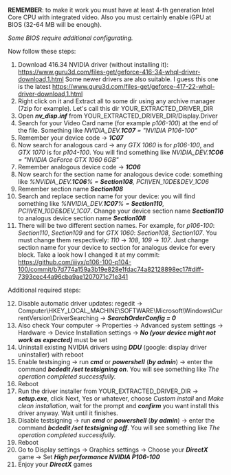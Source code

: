 __REMEMBER__: to make it work you must have at least 4-th generation Intel Core CPU with integrated video. Also you must certainly enable iGPU at BIOS (32-64 MB will be enough).

_Some BIOS require additional configurating._


Now follow these steps:

1. Download 416.34 NVIDIA driver (without installing it): https://www.guru3d.com/files-get/geforce-416-34-whql-driver-download,1.html Some newer drivers are also suitable. I guess this one is the latest https://www.guru3d.com/files-get/geforce-417-22-whql-driver-download,1.html
2. Right click on it and Extract all to some dir using any archive manager (7zip for example). Let's call this dir YOUR_EXTRACTED_DRIVER_DIR
3. Open ___nv\_disp.inf___ from YOUR_EXTRACTED_DRIVER_DIR/Display.Driver
4. Search for your Video Card name (for example _p106-100_) at the end of the file. Something like _NVIDIA\_DEV.___1C07___ = "NVIDIA P106-100"_
5. Remember your device code -> ___1C07___
6. Now search for analogous card -> any _GTX 1060_ is for _p106-100_, and _GTX 1070_ is for _p104-100_. You will find something like _NVIDIA\_DEV.___1C06___ = "NVIDIA GeForce GTX 1060 6GB"_
7. Remember analogous device code -> ___1C06___
8. Now search for the section name for analogous device code: something like _%NVIDIA\_DEV.___1C06___%           = ___Section108___, PCI\VEN\_10DE&DEV\_1C06_
9. Remember section name ___Section108___
10. Search and replace section name for your device: you will find something like _%NVIDIA\_DEV.___1C07___%           = ___Section110___, PCI\VEN\_10DE&DEV\_1C07_. Change your device section name ___Section110___ to analogus device section name ___Section108___
11. There will be two different section names. For example, for _p106-100_: _Section110_, _Section109_ and for _GTX 1060_: _Section108_, _Section107_. You must change them respectively: _110_ -> _108_, _109_ -> _107_. Just change section name for your device to section for analogus device for every block. Take a look how I changed it at my commit: https://github.com/iiiyx/p106-100-p104-100/commit/b7d774a159a3b19e828e1fdac74a82128898ec17#diff-7393cec44a96cba9ae1207071c71e341

Additional required steps:

12. Disable automatic driver updates: regedit -> Computer\HKEY_LOCAL_MACHINE\SOFTWARE\Microsoft\Windows\CurrentVersion\DriverSearching -> ___SearchOrderConfig = 0___
13. Also check Your computer -> Properties -> Advanced system settings -> Hardware -> Device Installation settings -> ___No (your device might not work as expected)___ must be set
14. Uninstall existing NVIDIA drivers using ___DDU___ (google: display driver uninstaller) with reboot
15. Enable testsinging -> run ___cmd___ or ___powershell___ (___by admin___) -> enter the command ___bcdedit /set testsigning on___. You will see something like _The operation completed successfully._
16. Reboot
17. Run the driver installer from YOUR_EXTRACTED_DRIVER_DIR -> ___setup.exe___, click Next, Yes or whatever, choose _Custom install_ and _Make clean installation_, wait for the prompt and ___confirm___ you want install this driver anyway. Wait until it finishes.
18. Disable testsigning -> run ___cmd___ or ___powershell___ (___by admin___) -> enter the command ___bcdedit /set testsigning off___. You will see something like _The operation completed successfully._
19. Reboot
20. Go to Display settings -> Graphics settings -> Choose your ___DirectX___ game -> Set ___High performance NVIDIA P106-100___
21. Enjoy your ___DirectX___ games
